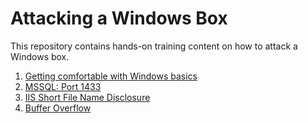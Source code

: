# Attacking a Windows Box

This repository contains hands-on training content on how to attack a Windows box.

1. [Getting comfortable with Windows basics](getting_comfortable_with_windows_basics/README.md)
2. [MSSQL: Port 1433](mssql_1443/README.md)
3. [IIS Short File Name Disclosure](iis/README.md)
4. [Buffer Overflow](windows_buffer_overflow/README.md)
